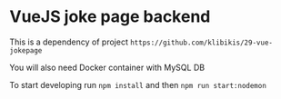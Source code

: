 # VueJS joke page backend

This is a dependency of project ```https://github.com/klibikis/29-vue-jokepage```

You will also need Docker container with MySQL DB

To start developing run ```npm install``` and then ```npm run start:nodemon```
